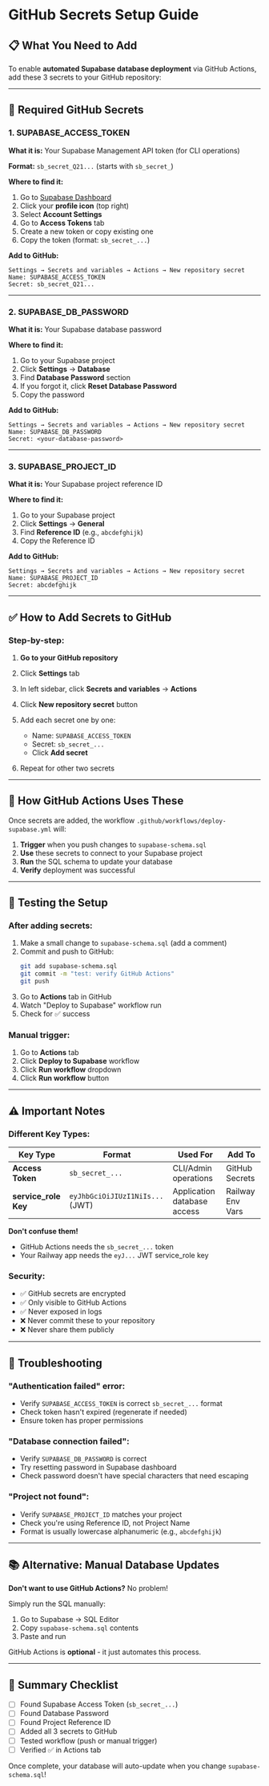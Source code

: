 # GitHub Secrets Setup Guide

## 📋 What You Need to Add

To enable **automated Supabase database deployment** via GitHub Actions, add these 3 secrets to your GitHub repository:

---

## 🔐 Required GitHub Secrets

### 1. **SUPABASE_ACCESS_TOKEN**

**What it is:** Your Supabase Management API token (for CLI operations)

**Format:** `sb_secret_Q21...` (starts with `sb_secret_`)

**Where to find it:**
1. Go to [Supabase Dashboard](https://supabase.com/dashboard)
2. Click your **profile icon** (top right)
3. Select **Account Settings**
4. Go to **Access Tokens** tab
5. Create a new token or copy existing one
6. Copy the token (format: `sb_secret_...`)

**Add to GitHub:**
```
Settings → Secrets and variables → Actions → New repository secret
Name: SUPABASE_ACCESS_TOKEN
Secret: sb_secret_Q21...
```

---

### 2. **SUPABASE_DB_PASSWORD**

**What it is:** Your Supabase database password

**Where to find it:**
1. Go to your Supabase project
2. Click **Settings** → **Database**
3. Find **Database Password** section
4. If you forgot it, click **Reset Database Password**
5. Copy the password

**Add to GitHub:**
```
Settings → Secrets and variables → Actions → New repository secret
Name: SUPABASE_DB_PASSWORD
Secret: <your-database-password>
```

---

### 3. **SUPABASE_PROJECT_ID**

**What it is:** Your Supabase project reference ID

**Where to find it:**
1. Go to your Supabase project
2. Click **Settings** → **General**
3. Find **Reference ID** (e.g., `abcdefghijk`)
4. Copy the Reference ID

**Add to GitHub:**
```
Settings → Secrets and variables → Actions → New repository secret
Name: SUPABASE_PROJECT_ID
Secret: abcdefghijk
```

---

## ✅ How to Add Secrets to GitHub

### Step-by-step:

1. **Go to your GitHub repository**
2. Click **Settings** tab
3. In left sidebar, click **Secrets and variables** → **Actions**
4. Click **New repository secret** button
5. Add each secret one by one:
   - Name: `SUPABASE_ACCESS_TOKEN`
   - Secret: `sb_secret_...`
   - Click **Add secret**
   
6. Repeat for other two secrets

---

## 🚀 How GitHub Actions Uses These

Once secrets are added, the workflow `.github/workflows/deploy-supabase.yml` will:

1. **Trigger** when you push changes to `supabase-schema.sql`
2. **Use** these secrets to connect to your Supabase project
3. **Run** the SQL schema to update your database
4. **Verify** deployment was successful

---

## 🧪 Testing the Setup

### After adding secrets:

1. Make a small change to `supabase-schema.sql` (add a comment)
2. Commit and push to GitHub:
   ```bash
   git add supabase-schema.sql
   git commit -m "test: verify GitHub Actions"
   git push
   ```
3. Go to **Actions** tab in GitHub
4. Watch "Deploy to Supabase" workflow run
5. Check for ✅ success

### Manual trigger:
1. Go to **Actions** tab
2. Click **Deploy to Supabase** workflow
3. Click **Run workflow** dropdown
4. Click **Run workflow** button

---

## ⚠️ Important Notes

### Different Key Types:

| Key Type | Format | Used For | Add To |
|----------|--------|----------|---------|
| **Access Token** | `sb_secret_...` | CLI/Admin operations | GitHub Secrets |
| **service_role Key** | `eyJhbGciOiJIUzI1NiIs...` (JWT) | Application database access | Railway Env Vars |

**Don't confuse them!**
- GitHub Actions needs the `sb_secret_...` token
- Your Railway app needs the `eyJ...` JWT service_role key

### Security:
- ✅ GitHub secrets are encrypted
- ✅ Only visible to GitHub Actions
- ✅ Never exposed in logs
- ❌ Never commit these to your repository
- ❌ Never share them publicly

---

## 🐛 Troubleshooting

### "Authentication failed" error:
- Verify `SUPABASE_ACCESS_TOKEN` is correct `sb_secret_...` format
- Check token hasn't expired (regenerate if needed)
- Ensure token has proper permissions

### "Database connection failed":
- Verify `SUPABASE_DB_PASSWORD` is correct
- Try resetting password in Supabase dashboard
- Check password doesn't have special characters that need escaping

### "Project not found":
- Verify `SUPABASE_PROJECT_ID` matches your project
- Check you're using Reference ID, not Project Name
- Format is usually lowercase alphanumeric (e.g., `abcdefghijk`)

---

## 📚 Alternative: Manual Database Updates

**Don't want to use GitHub Actions?** No problem!

Simply run the SQL manually:
1. Go to Supabase → SQL Editor
2. Copy `supabase-schema.sql` contents
3. Paste and run

GitHub Actions is **optional** - it just automates this process.

---

## 🎯 Summary Checklist

- [ ] Found Supabase Access Token (`sb_secret_...`)
- [ ] Found Database Password
- [ ] Found Project Reference ID
- [ ] Added all 3 secrets to GitHub
- [ ] Tested workflow (push or manual trigger)
- [ ] Verified ✅ in Actions tab

Once complete, your database will auto-update when you change `supabase-schema.sql`!
